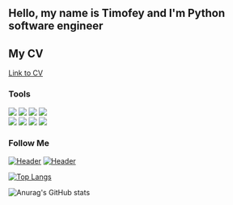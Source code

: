 ## Hello, my name is Timofey and I'm Python software engineer 

## My CV
[Link to CV](https://github.com/Timo4ey)


### Tools
<div>
<img src="https://img.shields.io/badge/-Pyhton-000000?style=for-the-badge&logo=Python"/>
<img src="https://img.shields.io/badge/-MYSQL-000000?style=for-the-badge&logo=MYSQL"/>
<img src="https://img.shields.io/badge/-Postgresql-black?style=for-the-badge&logo=Postgresql"/>
<img src="https://img.shields.io/badge/-LINUX-000000?style=for-the-badge&logo=UBUNTU"/>
</div>
<div>
<img src="https://img.shields.io/badge/-Postman-black?style=for-the-badge&logo=Postman"/>
<img src="https://img.shields.io/badge/-Charles-black?style=for-the-badge&logo=Charles"/>
<img src="https://img.shields.io/badge/-DevTools-black?style=for-the-badge&logo=DevTools"/>
<img src="https://img.shields.io/badge/-GIT-black?style=for-the-badge&logo=GIT"/>

<!-- </div>
<div>
<!-- <img src="https://img.shields.io/badge/-JavaScript-000000?style=for-the-badge&logo=JavaScript"/> -->
<!-- <img src="https://img.shields.io/badge/-Android studio-black?style=for-the-badge&logo=Android studio"/> -->
<!-- <img src="https://img.shields.io/badge/-YOUTRACK-black?style=for-the-badge&logo=YOUTRACK&logoColor=yellow"/> -->
<!-- <img src="https://img.shields.io/badge/-JSON-black?style=for-the-badge&logo=json&logoColor=yellow"/> -->
<!-- </div>
-->




### Follow Me
[![Header](https://img.shields.io/badge/Telegram-090909?style=for-the-badge&logo=telegram&logoColor=31a5db)](https://t.me/im_timofey)
[![Header](https://img.shields.io/badge/Linkedin-090909?style=for-the-badge&logo=linkedin&logoColor=0073b1)](https://www.linkedin.com/in/%D1%82%D0%B8%D0%BC%D0%BE%D1%84%D0%B5%D0%B9-%D1%8F%D0%BA%D0%BE%D0%B2%D0%B8%D1%88%D0%B8%D0%BD-a13ab11bb/?trk=public-profile-join-page)

[![Top Langs](https://github-readme-stats.vercel.app/api/top-langs/?username=Timo4ey&layout=compact&theme=radical)](https://github.com/anuraghazra/github-readme-stats)

![Anurag's GitHub stats](https://github-readme-stats.vercel.app/api?username=Timo4ey&show_icons=true&theme=radical)
